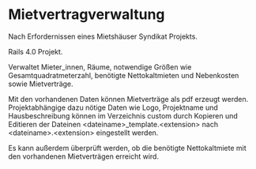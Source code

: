 Mietvertragverwaltung
======================

Nach Erfordernissen eines Mietshäuser Syndikat Projekts.

Rails 4.0 Projekt.

Verwaltet Mieter_innen, Räume, notwendige Größen wie Gesamtquadratmeterzahl, benötigte Nettokaltmieten und Nebenkosten sowie Mietverträge. 

Mit den vorhandenen Daten können Mietverträge als pdf erzeugt werden. Projektabhängige dazu nötige Daten wie Logo, Projektname und Hausbeschreibung können im Verzeichnis custom durch Kopieren und Editieren der Dateinen &lt;dateiname&gt;_template.&lt;extension&gt; nach &lt;dateiname&gt;.&lt;extension&gt; eingestellt werden.

Es kann außerdem überprüft werden, ob die benötigte Nettokaltmiete mit den vorhandenen Mietverträgen erreicht wird.

